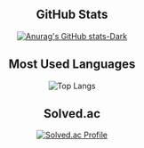 <div align="center">

  

GitHub Stats
------
[![Anurag's GitHub stats-Dark](https://github-readme-stats.vercel.app/api?username=binaryhong)](https://github.com/anuraghazra/github-readme-stats)

Most Used Languages
------
![Top Langs](https://github-readme-stats.vercel.app/api/top-langs/?username=binaryhong&layout=compact)
  
 Solved.ac
 ------
[![Solved.ac Profile](http://mazassumnida.wtf/api/generate_badge?boj=binarystar95)](https://solved.ac/binarystar95)
</div>
<!--
**binaryhong/binaryhong** is a ✨ _special_ ✨ repository because its `README.md` (this file) appears on your GitHub profile.

Here are some ideas to get you started:

- 🔭 I’m currently working on ...
- 🌱 I’m currently learning ...
- 👯 I’m looking to collaborate on ...
- 🤔 I’m looking for help with ...
- 💬 Ask me about ...
- 📫 How to reach me: ...
- 😄 Pronouns: ...
- ⚡ Fun fact: ...
-->
